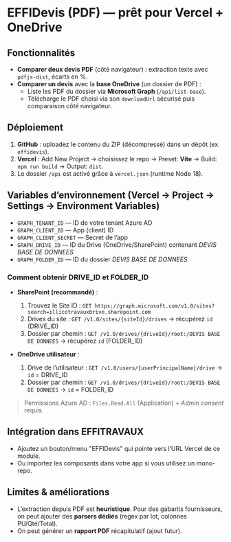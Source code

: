 # EFFIDevis (PDF) — prêt pour Vercel + OneDrive

## Fonctionnalités
- **Comparer deux devis PDF** (côté navigateur) : extraction texte avec `pdfjs-dist`, écarts en %.
- **Comparer un devis** avec la **base OneDrive** (un dossier de PDF) :
  - Liste les PDF du dossier via **Microsoft Graph** (`/api/list-base`).
  - Télécharge le PDF choisi via son `downloadUrl` sécurisé puis comparaison côté navigateur.

## Déploiement
1. **GitHub** : uploadez le contenu du ZIP (décompressé) dans un dépôt (ex. `effidevis`).
2. **Vercel** : Add New Project → choisissez le repo → Preset: **Vite** → Build: `npm run build` → Output: `dist`.
3. Le dossier `/api` est activé grâce à `vercel.json` (runtime Node 18).

## Variables d’environnement (Vercel → Project → Settings → Environment Variables)
- `GRAPH_TENANT_ID` — ID de votre tenant Azure AD
- `GRAPH_CLIENT_ID` — App (client) ID
- `GRAPH_CLIENT_SECRET` — Secret de l’app
- `GRAPH_DRIVE_ID` — ID du Drive (OneDrive/SharePoint) contenant *DEVIS BASE DE DONNEES*
- `GRAPH_FOLDER_ID` — ID du dossier *DEVIS BASE DE DONNEES*

### Comment obtenir DRIVE_ID et FOLDER_ID
- **SharePoint (recommandé)** :
  1) Trouvez le Site ID : `GET https://graph.microsoft.com/v1.0/sites?search=illicotravauxbrive.sharepoint.com`
  2) Drives du site : `GET /v1.0/sites/{siteId}/drives` → récupérez `id` (DRIVE_ID)
  3) Dossier par chemin : `GET /v1.0/drives/{driveId}/root:/DEVIS BASE DE DONNEES` → récupérez `id` (FOLDER_ID)

- **OneDrive utilisateur** :
  1) Drive de l’utilisateur : `GET /v1.0/users/{userPrincipalName}/drive` → `id` = DRIVE_ID
  2) Dossier par chemin : `GET /v1.0/drives/{driveId}/root:/DEVIS BASE DE DONNEES` → `id` = FOLDER_ID

> Permissions Azure AD : `Files.Read.All` (Application) + *Admin consent* requis.

## Intégration dans EFFITRAVAUX
- Ajoutez un bouton/menu "EFFIDevis" qui pointe vers l’URL Vercel de ce module.
- Ou importez les composants dans votre app si vous utilisez un mono-repo.

## Limites & améliorations
- L’extraction depuis PDF est **heuristique**. Pour des gabarits fournisseurs, on peut ajouter des **parsers dédiés** (regex par lot, colonnes PU/Qté/Total).
- On peut générer un **rapport PDF** récapitulatif (ajout futur).